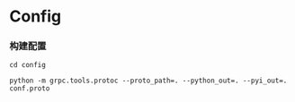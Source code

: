 # Config

### 构建配置

```shell
cd config

python -m grpc.tools.protoc --proto_path=. --python_out=. --pyi_out=. conf.proto
```
